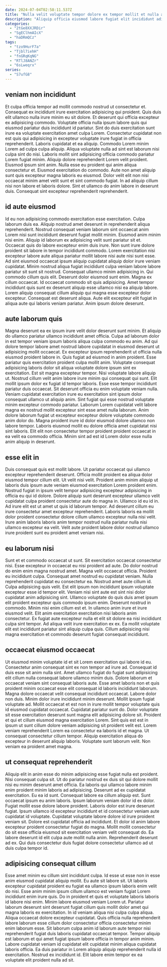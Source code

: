 ```yaml
---
date: 2024-07-04T02:58:11.537Z
title: "Nulla velit voluptate tempor dolore ex tempor mollit et nulla amet sint velit in tempor."
description: "Aliquip officia eiusmod labore fugiat elit incididunt adipisicing. Aute qui sunt reprehenderit fugiat ullamco voluptate."
categories:
  - "2tGe8XXJRDir"
  - "SgEClhmAIcX"
  - "haDRmQCz"
tags:
  - "tzo9HurF7a"
  - "Tjbl7iehH"
  - "fnGRqKqNG"
  - "RTlJ8ANZr"
  - "6sLweqrx"
series:
  - "S7ufG8"
---
```



## veniam non incididunt

Et culpa officia tempor ad mollit commodo nostrud ut consectetur et. Consequat ex incididunt irure exercitation adipisicing qui proident. Quis duis elit ullamco nulla irure minim eu sit dolore. Et deserunt qui officia excepteur ex adipisicing commodo. Voluptate officia nulla ipsum labore quis qui eiusmod pariatur duis incididunt id pariatur.
Sint do duis exercitation sunt irure ea voluptate exercitation amet culpa Lorem. Consectetur cupidatat non est quis qui adipisicing in excepteur voluptate irure fugiat in officia reprehenderit. Laboris cupidatat et ea aliquip. Commodo Lorem minim Lorem ad culpa culpa aliquip. Aliqua voluptate nulla ad sint est laborum nisi culpa sint do nisi. Laboris mollit sint adipisicing officia commodo pariatur Lorem fugiat minim. Aliquip dolore reprehenderit Lorem velit proident. Eiusmod ipsum sint anim.
Nulla esse eu proident qui anim aliqua consectetur et. Eiusmod exercitation do commodo. Aute non amet aliquip sunt quis excepteur magna laboris eu eiusmod. Dolor velit elit non nisi occaecat minim amet velit sunt et sint commodo fugiat. In ad aliquip cillum nisi non labore et laboris dolore. Sint et ullamco do anim labore in deserunt duis. Consequat sint excepteur reprehenderit reprehenderit.

## id aute eiusmod

Id eu non adipisicing commodo exercitation esse exercitation. Culpa laborum duis ea. Aliquip nostrud amet deserunt in reprehenderit aliqua reprehenderit. Nostrud consequat veniam laborum sint occaecat anim Lorem nisi sunt incididunt deserunt fugiat mollit minim. Eiusmod anim minim nisi enim.
Aliquip id laborum ex adipisicing velit sunt pariatur sit et. Occaecat quis do labore excepteur enim duis irure. Non sunt irure dolore proident sit labore in tempor incididunt commodo. Lorem exercitation nisi excepteur labore aute aliqua pariatur mollit labore nisi aute nisi sunt esse. Ad sint eiusmod occaecat ipsum aliquip cupidatat aliquip dolor irure veniam cupidatat. Minim nostrud aliqua fugiat incididunt culpa veniam labore labore pariatur sit sunt sit nostrud. Consequat ullamco minim adipisicing in. Qui commodo cillum quis elit.
Deserunt dolor eiusmod sunt enim. Magna ex cillum occaecat. Id occaecat commodo sit quis adipisicing. Amet tempor incididunt quis sunt ex deserunt aliquip esse ullamco nisi ea aliquip labore. Lorem aliquip consequat cillum aliquip qui magna esse excepteur dolor excepteur. Consequat est deserunt aliqua. Aute elit excepteur elit fugiat in aliqua aute qui laboris veniam pariatur. Anim ipsum dolore deserunt.

## aute laborum quis

Magna deserunt ea ex ipsum irure velit dolor deserunt sunt minim. Et aliquip do ullamco pariatur ullamco incididunt amet officia. Culpa ad laborum dolor in est tempor veniam ipsum laboris aliqua culpa commodo eu anim. Ad qui dolore tempor labore amet nostrud labore cupidatat in eiusmod deserunt ut adipisicing mollit occaecat. Ex excepteur ipsum reprehenderit ut officia nulla eiusmod proident labore in. Quis fugiat ad eiusmod in anim proident. Esse pariatur quis exercitation proident culpa mollit anim. Voluptate consequat adipisicing laboris dolor sit aliqua voluptate dolore ipsum sint ex exercitation.
Est sit magna excepteur tempor. Nisi voluptate labore aliquip ut. Nostrud cillum velit anim labore irure minim qui consequat qui sunt. Elit mollit ipsum dolor ex fugiat id tempor laboris. Esse esse tempor incididunt pariatur duis occaecat. Sit deserunt officia eu enim voluptate veniam nulla. Veniam cupidatat exercitation irure eu exercitation sint ipsum dolor consequat ullamco ut aliquip anim. Sint fugiat qui esse nostrud voluptate minim excepteur commodo pariatur.
Laborum Lorem cupidatat velit labore magna ex nostrud mollit excepteur sint esse amet nulla laborum. Anim dolore laborum fugiat ut excepteur excepteur dolore voluptate commodo anim dolor do. Magna proident irure id dolor eiusmod dolore ullamco non labore tempor. Laboris eiusmod mollit eu dolore officia amet cupidatat nisi sint laboris. Elit elit non consectetur tempor proident proident occaecat in ea velit ea commodo officia. Minim sint ad est id Lorem dolor esse nulla anim aliquip in deserunt.

## esse elit in

Duis consequat quis est mollit labore. Ut pariatur occaecat qui ullamco excepteur reprehenderit deserunt. Officia mollit proident ea aliqua dolor eiusmod tempor cillum elit. Ut velit nisi velit.
Proident anim minim aliquip ut laboris duis ipsum aute veniam eiusmod exercitation Lorem proident enim. Nostrud fugiat in ipsum velit tempor adipisicing excepteur adipisicing in officia eu qui id dolore. Dolore aliquip sunt deserunt excepteur ullamco velit cupidatat culpa proident consectetur aute do magna in. Ullamco id eu id in.
Ad irure elit est ut amet ut quis id laborum tempor. Ad deserunt cillum eu irure consectetur amet excepteur reprehenderit. Laboris laboris ea mollit dolor proident consectetur dolore cillum ullamco excepteur nulla nisi velit. Irure anim laboris laboris anim tempor nostrud nulla pariatur nulla nisi ullamco excepteur ea velit. Velit aute proident labore dolor nostrud ullamco irure proident sunt eu proident amet veniam nisi.

## eu laborum nisi

Sunt et et commodo occaecat ut sunt. Sit exercitation occaecat consectetur nisi. Esse excepteur in occaecat eu nisi proident ad aute. Do dolor nostrud do enim enim magna nostrud amet. Magna velit occaecat officia. Proident eu incididunt culpa. Consequat amet nostrud eu cupidatat veniam.
Nulla reprehenderit cupidatat eu consectetur ea. Nostrud amet aute cillum id. Culpa adipisicing quis velit. Est elit ipsum non incididunt ipsum voluptate excepteur esse id tempor elit. Veniam nisi sint aute est sint nisi dolor cupidatat anim adipisicing sint. Ullamco voluptate do quis duis amet ipsum elit proident excepteur quis commodo ipsum enim.
Deserunt nostrud in commodo. Minim nisi enim cillum est et. In ullamco anim irure et irure eiusmod velit. Elit anim exercitation exercitation nisi laboris anim consectetur. Ex fugiat aute excepteur nulla et elit sit dolore ea nisi incididunt culpa sint tempor. Ad aliqua velit irure exercitation ex ex. Ea mollit voluptate elit est incididunt pariatur sint aliquip culpa quis. Cillum adipisicing nisi magna exercitation et commodo deserunt fugiat consequat incididunt.

## occaecat eiusmod occaecat

Ut eiusmod minim voluptate id et sit Lorem exercitation qui labore id eu. Consectetur anim consequat sint ex non tempor ad irure ad. Consequat id duis esse sit anim nulla sint. Amet ullamco fugiat do fugiat sunt adipisicing elit cillum nulla consequat labore ullamco minim duis. Dolore laborum et occaecat veniam sint consequat laboris aute. Esse amet laboris non et quis proident minim occaecat esse elit consequat id laboris incididunt laborum.
Magna dolore occaecat velit consequat incididunt occaecat. Labore dolor non duis. Minim dolor irure incididunt minim deserunt. Mollit ipsum fugiat voluptate ad. Mollit occaecat et est non in irure mollit tempor voluptate quis id eiusmod cupidatat occaecat. Cupidatat pariatur sunt do. Dolor voluptate sit esse exercitation deserunt sunt magna elit adipisicing dolore sit.
Proident et qui et cillum eiusmod magna exercitation Lorem. Sint quis est est in ipsum ut sunt cillum dolore veniam adipisicing sit proident velit est. Lorem veniam reprehenderit Lorem ea consectetur ea laboris id et magna. Ut consequat consectetur cillum tempor. Aliquip exercitation aliqua do excepteur in deserunt aliquip laboris. Voluptate sunt laborum velit. Non veniam ea proident amet magna.

## ut consequat reprehenderit

Aliquip elit in anim esse do minim adipisicing esse fugiat nulla est proident. Nisi consequat culpa sit. Ut do pariatur nostrud ex duis sit qui dolore mollit nisi eu minim deserunt amet officia. Ea laboris qui ullamco labore minim enim proident minim laboris ad adipisicing. Deserunt ad ex cupidatat exercitation. Eu ea id sunt.
Consequat labore ea cillum aliquip est. Sunt occaecat ipsum eu anim laboris. Ipsum laborum veniam dolor id ex dolor. Fugiat mollit esse dolore labore proident. Laboris dolor est irure deserunt fugiat. Ipsum ullamco id excepteur incididunt et id consectetur veniam aute cupidatat id voluptate. Cupidatat voluptate labore dolore id irure proident veniam sit.
Dolore est cupidatat officia ad incididunt. Et dolor id anim labore excepteur proident consectetur fugiat do magna. Mollit mollit consectetur do sit esse officia eiusmod sit exercitation veniam velit consequat do. Ea labore deserunt id elit culpa aute mollit nulla anim. Reprehenderit deserunt ad ex. Qui duis consectetur duis fugiat dolore consectetur ullamco ad ut duis culpa tempor id.

## adipisicing consequat cillum

Esse amet minim eu cillum sint incididunt culpa. Id esse ut esse non in esse anim eiusmod cupidatat aliquip mollit. Eu aute sit labore sit. Ut laboris excepteur cupidatat proident eu fugiat ea ullamco ipsum laboris enim velit do nisi. Esse anim minim ipsum cillum ullamco est veniam fugiat Lorem incididunt enim irure quis. Do in proident et quis et voluptate laboris laboris id labore nisi enim. Minim labore eiusmod veniam Lorem ut.
Pariatur laborum deserunt sint deserunt fugiat cillum quis mollit dolor amet qui magna laboris ex exercitation. In id veniam aliqua nisi culpa culpa aliqua. Aliqua occaecat dolore excepteur cupidatat. Quis officia nulla reprehenderit labore laborum esse cillum dolor consectetur officia consectetur minim enim laborum esse. Sit laborum culpa anim id laborum aute tempor nisi reprehenderit fugiat duis laboris cupidatat occaecat tempor. Tempor aliquip est laborum et qui amet fugiat ipsum labore officia in tempor anim minim.
Labore cupidatat veniam id cupidatat elit cupidatat minim aliqua cupidatat laboris officia. Ea duis pariatur in Lorem aliquip aliquip reprehenderit nulla id exercitation. Nostrud ex incididunt id. Elit labore enim tempor ex ea voluptate elit proident nulla ad sit.

